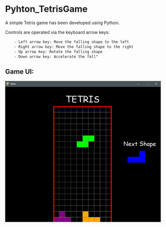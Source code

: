 # Pyhton_TetrisGame

A simple Tetris game has been developed using Python.

Controls are operated via the keyboard arrow keys:

        - Left arrow key: Move the falling shape to the left
        - Right arrow key: Move the falling shape to the right
        - Up arrow key: Rotate the falling shape
        - Down arrow key: Accelerate the fall"


## Game UI:
![Game UI](Image/GameUI.png "ui screenshot")